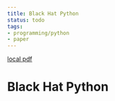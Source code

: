 ```yaml
---
title: Black Hat Python
status: todo
tags:
- programming/python
- paper
---
```


[local pdf](../../../pdfs/Black%20Hat%20Python.pdf)

# Black Hat Python
